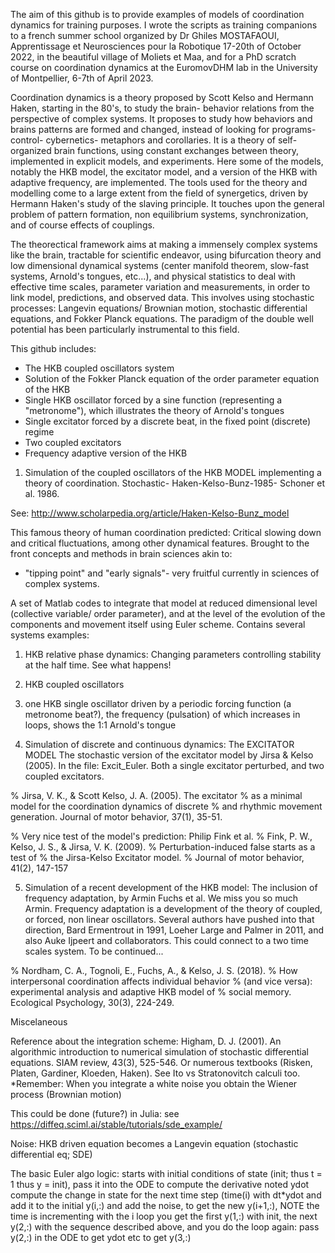 The aim of this github is to provide examples of models of coordination dynamics for training purposes.
I wrote the scripts as training companions to a french summer school organized by Dr Ghiles MOSTAFAOUI, Apprentissage et Neurosciences pour la Robotique 17-20th of October 2022, in the beautiful village of Moliets et Maa, and for a PhD scratch course on coordination dynamics at the EuromovDHM lab in the University of Montpellier, 6-7th of April 2023.

Coordination dynamics is a theory proposed by Scott Kelso and Hermann Haken, starting in the 80's, to study the brain- behavior relations from the perspective of complex systems. It proposes to study how behaviors and brains patterns are formed and changed, instead of looking for programs- control- cybernetics- metaphors and corollaries.
It is a theory of self-organized brain functions, using constant exchanges between theory, implemented in explicit models, and experiments.
Here some of the models, notably the HKB model, the excitator model, and a version of the HKB with adaptive frequency, are implemented.
The tools used for the theory and modelling come to a large extent from the field of synergetics, driven by Hermann Haken's study of the slaving principle. It touches upon the general problem of pattern formation, non equilibrium systems, synchronization, and of course effects of couplings.

The theorectical framework aims at making a immensely complex systems like the brain, tractable for scientific endeavor, using bifurcation theory and low dimensional dynamical systems (center manifold theorem, slow-fast systems, Arnold's tongues, etc...), and physical statistics to deal with effective time scales, parameter variation and measurements, in order to link model, predictions, and observed data. This involves using stochastic processes: Langevin equations/ Brownian motion, stochastic differential equations, and Fokker Planck equations. The paradigm of the double well potential has been particularly instrumental to this field. 

This github includes:
- The HKB coupled oscillators system
- Solution of the Fokker Planck equation of the order parameter equation of the HKB
- Single HKB oscillator forced by a sine function (representing a "metronome"), which illustrates the theory of Arnold's tongues
- Single excitator forced by a discrete beat, in the fixed point (discrete) regime
- Two coupled excitators
- Frequency adaptive version of the HKB

1) Simulation of the coupled oscillators of the HKB MODEL implementing a theory of coordination.
Stochastic- Haken-Kelso-Bunz-1985- Schoner et al. 1986. 

See: http://www.scholarpedia.org/article/Haken-Kelso-Bunz_model

This famous theory of human coordination predicted: Critical slowing down
and critical fluctuations, among other dynamical features.
Brought to the front concepts and methods in brain sciences akin to:
- "tipping point" and "early signals"- very fruitful currently
in sciences of complex systems.

A set of Matlab codes to integrate that model at reduced dimensional level (collective variable/ order parameter),
and at the level of the evolution of the components and movement itself using Euler scheme.
Contains several systems examples:
1) HKB relative phase dynamics: Changing parameters controlling stability at the half time. See what happens!
2) HKB coupled oscillators
3) one HKB single oscillator driven by a periodic forcing function (a metronome beat?), the frequency (pulsation) of which increases in loops, shows the 1:1 Arnold's tongue

4) Simulation of discrete and continuous dynamics: The EXCITATOR MODEL 
The stochastic version of the excitator model by Jirsa & Kelso (2005).
In the file: Excit_Euler. Both a single excitator perturbed, and two coupled excitators.

% Jirsa, V. K., & Scott Kelso, J. A. (2005). The excitator 
% as a minimal model for the coordination dynamics of discrete
% and rhythmic movement generation. Journal of motor behavior, 37(1), 35-51.

% Very nice test of the model's prediction: Philip Fink et al.
% Fink, P. W., Kelso, J. S., & Jirsa, V. K. (2009). 
% Perturbation-induced false starts as a test of 
% the Jirsa-Kelso Excitator model. 
% Journal of motor behavior, 41(2), 147-157

5) Simulation of a recent development of the HKB model: The inclusion of frequency adaptation, by Armin Fuchs et al. We miss you so much Armin.
Frequency adaptation is a development of the theory of coupled, or forced, non linear oscillators.
Several authors have pushed into that direction, Bard Ermentrout in 1991, Loeher Large and Palmer in 2011, and also Auke Ijpeert and collaborators.
This could connect to a two time scales system. To be continued...

% Nordham, C. A., Tognoli, E., Fuchs, A., & Kelso, J. S. (2018).
% How interpersonal coordination affects individual behavior 
% (and vice versa): experimental analysis and adaptive HKB model of
% social memory. Ecological Psychology, 30(3), 224-249.


Miscelaneous

Reference about the integration scheme: Higham, D. J. (2001). An algorithmic introduction to numerical simulation of stochastic differential equations. SIAM review, 43(3), 525-546.
Or numerous textbooks (Risken, Platen, Gardiner, Kloeden, Haken). See Ito vs Stratonovitch calculi too.
*Remember: When you integrate a white noise you obtain the Wiener process (Brownian motion)

This could be done (future?) in Julia: see https://diffeq.sciml.ai/stable/tutorials/sde_example/

Noise: HKB driven equation becomes a Langevin equation (stochastic differential eq; SDE)

The basic Euler algo logic:
starts with initial conditions of state (init; thus t = 1 thus y = init), pass it into the ODE to compute
the derivative noted ydot
compute the change in state for the next time step (time(i) with dt*ydot and add
it to the initial y(i,:) and add the noise, to get the new y(i+1,:), NOTE the time is
incrementing with the i loop
you get the first y(1,:) with init, the next y(2,:) with the sequence described above, and you do the loop again:
pass y(2,:) in the ODE to get ydot etc to get y(3,:)
